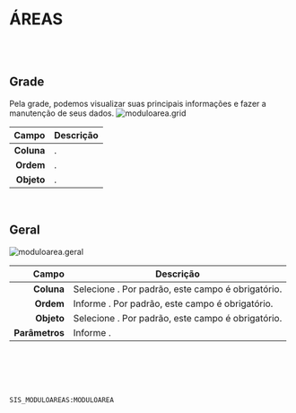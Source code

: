 # ÁREAS
<br>
<br>

## Grade
Pela grade, podemos visualizar suas principais informações e fazer a manutenção de seus dados.
![moduloarea.grid](https://raw.githubusercontent.com/netforcews/docs-siscom/master/geral/imagens/moduloarea.grid.png)

Campo | Descrição
--:|---
**Coluna** | .
**Ordem** | .
**Objeto** | .
<br>

## Geral
![moduloarea.geral](https://raw.githubusercontent.com/netforcews/docs-siscom/master/geral/imagens/moduloarea.geral.png)

Campo | Descrição
--:|---
**Coluna** | Selecione . Por padrão, este campo é obrigatório.
**Ordem** | Informe . Por padrão, este campo é obrigatório.
**Objeto** | Selecione . Por padrão, este campo é obrigatório.
**Parâmetros** | Informe .
<br>
<br>
<br>
<br>

```SIS_MODULOAREAS:MODULOAREA```
